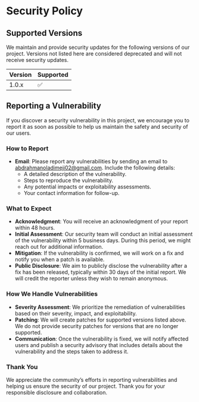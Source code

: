 # Security Policy

## Supported Versions

We maintain and provide security updates for the following versions of our project. 
Versions not listed here are considered deprecated and will not receive security updates.

| Version | Supported          |
| ------- | ------------------ |
| 1.0.x   | :white_check_mark: |

## Reporting a Vulnerability

If you discover a security vulnerability in this project, we encourage you to report it as soon as possible to help us maintain the safety and security of our users.

### How to Report

- **Email**: Please report any vulnerabilities by sending an email to [abdrahmanoladimeji02@gmail.com](mailto:abdrahmanoladimeji02@gmail.com). Include the following details:
  - A detailed description of the vulnerability.
  - Steps to reproduce the vulnerability.
  - Any potential impacts or exploitability assessments.
  - Your contact information for follow-up.

### What to Expect

- **Acknowledgment**: You will receive an acknowledgment of your report within 48 hours.
- **Initial Assessment**: Our security team will conduct an initial assessment of the vulnerability within 5 business days. During this period, we might reach out for additional information.
- **Mitigation**: If the vulnerability is confirmed, we will work on a fix and notify you when a patch is available.
- **Public Disclosure**: We aim to publicly disclose the vulnerability after a fix has been released, typically within 30 days of the initial report. We will credit the reporter unless they wish to remain anonymous.

### How We Handle Vulnerabilities

- **Severity Assessment**: We prioritize the remediation of vulnerabilities based on their severity, impact, and exploitability.
- **Patching**: We will create patches for supported versions listed above. We do not provide security patches for versions that are no longer supported.
- **Communication**: Once the vulnerability is fixed, we will notify affected users and publish a security advisory that includes details about the vulnerability and the steps taken to address it.

### Thank You

We appreciate the community’s efforts in reporting vulnerabilities and helping us ensure the security of our project. Thank you for your responsible disclosure and collaboration.

